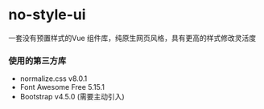 # no-style-ui
一套没有预置样式的Vue 组件库，纯原生网页风格，具有更高的样式修改灵活度

### 使用的第三方库

* normalize.css v8.0.1
* Font Awesome Free 5.15.1
* Bootstrap v4.5.0 (需要主动引入)